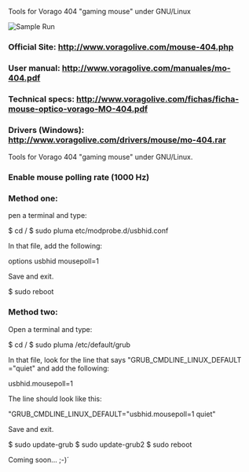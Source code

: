 Tools for Vorago 404 "gaming mouse" under GNU/Linux

![Sample Run](https://github.com/tuxkernel/vorago-gaming-mouse-404/blob/master/images/00.png)

### Official Site: http://www.voragolive.com/mouse-404.php

### User manual: http://www.voragolive.com/manuales/mo-404.pdf

### Technical specs: http://www.voragolive.com/fichas/ficha-mouse-optico-vorago-MO-404.pdf

### Drivers (Windows): http://www.voragolive.com/drivers/mouse/mo-404.rar

Tools for Vorago 404 "gaming mouse" under GNU/Linux.

### Enable mouse polling rate (1000 Hz)

### Method one:

pen a terminal and type:

$ cd /
$ sudo pluma etc/modprobe.d/usbhid.conf

In that file, add the following:

options usbhid mousepoll=1

Save and exit.

$ sudo reboot

### Method two:

Open a terminal and type:

$ cd /
$ sudo pluma /etc/default/grub

In that file, look for the line that says "GRUB_CMDLINE_LINUX_DEFAULT ="quiet" and add the following:

usbhid.mousepoll=1

The line should look like this:

"GRUB_CMDLINE_LINUX_DEFAULT="usbhid.mousepoll=1 quiet"

Save and exit.

$ sudo update-grub
$ sudo update-grub2
$ sudo reboot

Coming soon... ;-)´
